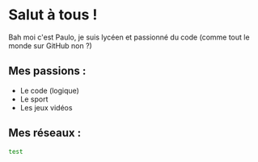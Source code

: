 # Salut à tous !

Bah moi c'est Paulo, je suis lycéen et passionné du code (comme tout le monde sur GitHub non ?)

## Mes passions :
- Le code (logique)
- Le sport
- Les jeux vidéos

## Mes réseaux :
```bash
test
```
